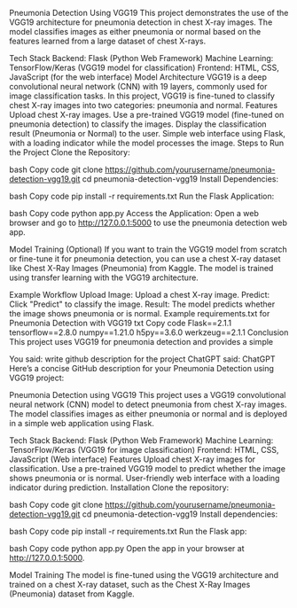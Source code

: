 Pneumonia Detection Using VGG19
This project demonstrates the use of the VGG19 architecture for pneumonia detection in chest X-ray images. The model classifies images as either pneumonia or normal based on the features learned from a large dataset of chest X-rays.

Tech Stack
Backend: Flask (Python Web Framework)
Machine Learning: TensorFlow/Keras (VGG19 model for classification)
Frontend: HTML, CSS, JavaScript (for the web interface)
Model Architecture
VGG19 is a deep convolutional neural network (CNN) with 19 layers, commonly used for image classification tasks. In this project, VGG19 is fine-tuned to classify chest X-ray images into two categories: pneumonia and normal.
Features
Upload chest X-ray images.
Use a pre-trained VGG19 model (fine-tuned on pneumonia detection) to classify the images.
Display the classification result (Pneumonia or Normal) to the user.
Simple web interface using Flask, with a loading indicator while the model processes the image.
Steps to Run the Project
Clone the Repository:

bash
Copy code
git clone https://github.com/yourusername/pneumonia-detection-vgg19.git
cd pneumonia-detection-vgg19
Install Dependencies:

bash
Copy code
pip install -r requirements.txt
Run the Flask Application:

bash
Copy code
python app.py
Access the Application: Open a web browser and go to http://127.0.0.1:5000 to use the pneumonia detection web app.

Model Training (Optional)
If you want to train the VGG19 model from scratch or fine-tune it for pneumonia detection, you can use a chest X-ray dataset like Chest X-Ray Images (Pneumonia) from Kaggle. The model is trained using transfer learning with the VGG19 architecture.

Example Workflow
Upload Image: Upload a chest X-ray image.
Predict: Click "Predict" to classify the image.
Result: The model predicts whether the image shows pneumonia or is normal.
Example requirements.txt for Pneumonia Detection with VGG19
txt
Copy code
Flask==2.1.1
tensorflow==2.8.0
numpy==1.21.0
h5py==3.6.0
werkzeug==2.1.1
Conclusion
This project uses VGG19 for pneumonia detection and provides a simple






You said:
write github description for the project
ChatGPT said:
ChatGPT
Here’s a concise GitHub description for your Pneumonia Detection using VGG19 project:

Pneumonia Detection using VGG19
This project uses a VGG19 convolutional neural network (CNN) model to detect pneumonia from chest X-ray images. The model classifies images as either pneumonia or normal and is deployed in a simple web application using Flask.

Tech Stack
Backend: Flask (Python Web Framework)
Machine Learning: TensorFlow/Keras (VGG19 for image classification)
Frontend: HTML, CSS, JavaScript (Web interface)
Features
Upload chest X-ray images for classification.
Use a pre-trained VGG19 model to predict whether the image shows pneumonia or is normal.
User-friendly web interface with a loading indicator during prediction.
Installation
Clone the repository:

bash
Copy code
git clone https://github.com/yourusername/pneumonia-detection-vgg19.git
cd pneumonia-detection-vgg19
Install dependencies:

bash
Copy code
pip install -r requirements.txt
Run the Flask app:

bash
Copy code
python app.py
Open the app in your browser at http://127.0.0.1:5000.

Model Training
The model is fine-tuned using the VGG19 architecture and trained on a chest X-ray dataset, such as the Chest X-Ray Images (Pneumonia) dataset from Kaggle.
